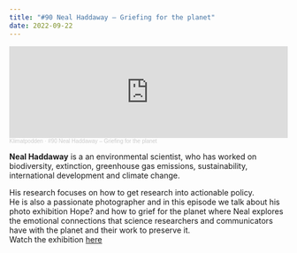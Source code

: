 ```yaml
---
title: "#90 Neal Haddaway – Griefing for the planet"
date: 2022-09-22
---
```

<iframe width="100%" height="166" scrolling="no" frameborder="no" allow="autoplay" src="https://w.soundcloud.com/player/?url=https%3A//api.soundcloud.com/tracks/1322880553&color=%233d7745&auto_play=false&hide_related=false&show_comments=true&show_user=true&show_reposts=false&show_teaser=true"></iframe><div style="font-size: 10px; color: #cccccc;line-break: anywhere;word-break: normal;overflow: hidden;white-space: nowrap;text-overflow: ellipsis; font-family: Interstate,Lucida Grande,Lucida Sans Unicode,Lucida Sans,Garuda,Verdana,Tahoma,sans-serif;font-weight: 100;"><a href="https://soundcloud.com/klimatpodden" title="Klimatpodden" target="_blank" style="color: #cccccc; text-decoration: none;">Klimatpodden</a> · <a href="https://soundcloud.com/klimatpodden/90-neal-haddaway-griefing-for-the-planet" title="#90 Neal Haddaway – Griefing for the planet" target="_blank" style="color: #cccccc; text-decoration: none;">#90 Neal Haddaway – Griefing for the planet</a></div>

**Neal Haddaway** is a an environmental scientist, who has worked on biodiversity, extinction, greenhouse gas emissions, sustainability, international development and climate change. 

His research focuses on how to get research into actionable policy.\
He is also a passionate photographer and in this episode we talk about his photo exhibition Hope? and how to grief for the planet where Neal explores the emotional connections that science researchers and communicators have with the planet and their work to preserve it.\
Watch the exhibition [here](<[www.nealhaddaway.com/hope/index.html](https://gate.sc/?url=https%3A%2F%2Fwww.nealhaddaway.com%2Fhope%2Findex.html&token=380830-1-1663876376276 "https\://www.nealhaddaway.com/hope/index.html")>)